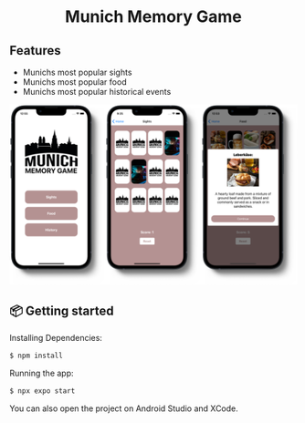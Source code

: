 <p align="center">
  <h1 align="center">Munich Memory Game</h1>
</p>


## Features

- Munichs most popular sights
- Munichs most popular food
- Munichs most popular historical events

<p align="center">
  <img src="MunichMemory/assets/Screens.png" alt="MemoryGame Logo" width="600">
</p>

## 📦 Getting started

Installing Dependencies:

```bash
$ npm install
```

Running the app:

```bash
$ npx expo start
```

You can also open the project on Android Studio and XCode.
